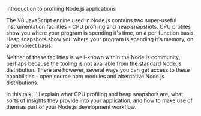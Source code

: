 introduction to profiling Node.js applications

The V8 JavaScript engine used in Node.js contains two super-useful instrumentation facilities - CPU profiling and heap snapshots.  CPU profiles show you where your program is spending it's time, on a per-function basis.  Heap snapshots show you where your program is spending it's memory, on a per-object basis.

Neither of these facilities is well-known within the Node.js community, perhaps because the tooling is not available from the standard Node.js distribution.  There are however, several ways you can get access to these capabilities - open source npm modules and alternative Node.js distributions.

In this talk, I'll explain what CPU profiling and heap snapshots are, what sorts of insights they provide into your application, and how to make use of them as part of your Node.js development workflow.

